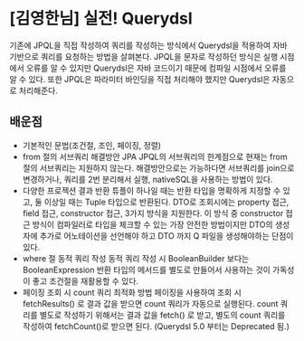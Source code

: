 # [김영한님] 실전! Querydsl
기존에 JPQL을 직접 작성하여 쿼리를 작성하는 방식에서 Querydsl을 적용하여 자바 기반으로 쿼리를 요청하는 방법을 살펴본다. JPQL을 문자로 작성하던 방식은 실행 시점에서 오류를 알 수 있지만 Querydsl은 자바 코드이기 때문에 컴파일 시점에서 오류를 알 수 있다. 또한 JPQL은 파라미터 바인딩을  직접 처리해야 했지만 Querydsl은 자동으로 처리해준다.

## 배운점
- 기본적인 문법(조건절, 조인, 페이징, 정렬)
- from 절의 서브쿼리 해결방안
JPA JPQL의 서브쿼리의 한계점으로 현재는 from 절의 서브쿼리는 지원하지 않는다. 해결방안으로는 가능하다면 서브쿼리를 join으로 
변경하거나, 쿼리를 2번 분리해서 실행, nativeSQL을 사용하는 방법이 있다.
- 다양한 프로젝션 결과 반환
튜플이 하나일 때는 반환 타입을 명확하게 지정할 수 있고, 둘 이상일 때는 Tuple 타입으로 반환된다. DTO로 조회시에는 property 접근, field 접근, constructor 접근, 3가지 방식을 지원한다. 이 방식 중 constructor 접근 방식이 컴파일러로 타입을 체크할 수 있는 가장 안전한 방법이지만 DTO의 생성자에 추가로 어노테이션을 선언해야 하고 DTO 까지 Q 파일을 생성해야하는 단점이 있다.
- where 절 동적 쿼리 작성
동적 쿼리 작성 시 BooleanBuilder 보다는 BooleanExpression 반환 타입의 메서드를 별도로 만들어서 사용하는 것이 가독성이 좋고 조건절을 재활용할 수 있다.
- 페이징 조회 시 count 쿼리 최적화 방법
페이징을 사용하여 조회 시 fetchResults() 로 결과 값을 받으면 count 쿼리가 자동으로 실행된다. count 쿼리를 별도로 작성하기 위해서는 결과 값을 fetch() 로 받고, 별도의 count 쿼리를 작성하여 fetchCount()로 받으면 된다. (Querydsl 5.0 부터는 Deprecated 됨.)
